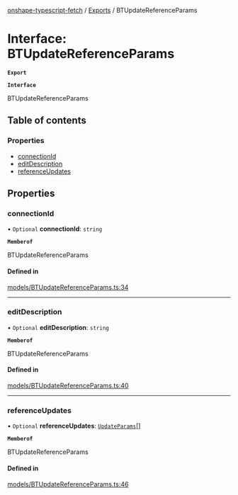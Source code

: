 [onshape-typescript-fetch](../README.md) / [Exports](../modules.md) / BTUpdateReferenceParams

# Interface: BTUpdateReferenceParams

**`Export`**

**`Interface`**

BTUpdateReferenceParams

## Table of contents

### Properties

- [connectionId](BTUpdateReferenceParams.md#connectionid)
- [editDescription](BTUpdateReferenceParams.md#editdescription)
- [referenceUpdates](BTUpdateReferenceParams.md#referenceupdates)

## Properties

### connectionId

• `Optional` **connectionId**: `string`

**`Memberof`**

BTUpdateReferenceParams

#### Defined in

[models/BTUpdateReferenceParams.ts:34](https://github.com/toebes/onshape-typescript-fetch/blob/3e11ae1/models/BTUpdateReferenceParams.ts#L34)

___

### editDescription

• `Optional` **editDescription**: `string`

**`Memberof`**

BTUpdateReferenceParams

#### Defined in

[models/BTUpdateReferenceParams.ts:40](https://github.com/toebes/onshape-typescript-fetch/blob/3e11ae1/models/BTUpdateReferenceParams.ts#L40)

___

### referenceUpdates

• `Optional` **referenceUpdates**: [`UpdateParams`](UpdateParams.md)[]

**`Memberof`**

BTUpdateReferenceParams

#### Defined in

[models/BTUpdateReferenceParams.ts:46](https://github.com/toebes/onshape-typescript-fetch/blob/3e11ae1/models/BTUpdateReferenceParams.ts#L46)
